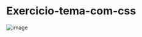 # Exercicio-tema-com-css

![image](https://user-images.githubusercontent.com/89314780/160034597-bde41253-178b-4e73-a368-f6c2ac275044.png)

